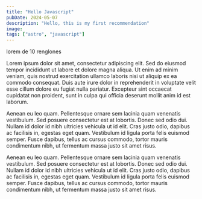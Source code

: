 ```yaml
---
title: "Hello Javascript"
pubDate: 2024-05-07
description: "Hello, this is my first recommendation"
image:
tags: ["astro", "javascript"]
---
```


lorem de 10 renglones

Lorem ipsum dolor sit amet, consectetur adipiscing elit. Sed do eiusmod tempor incididunt ut labore et dolore magna aliqua. Ut enim ad minim veniam, quis nostrud exercitation ullamco laboris nisi ut aliquip ex ea commodo consequat. Duis aute irure dolor in reprehenderit in voluptate velit esse cillum dolore eu fugiat nulla pariatur. Excepteur sint occaecat cupidatat non proident, sunt in culpa qui officia deserunt mollit anim id est laborum.

Aenean eu leo quam. Pellentesque ornare sem lacinia quam venenatis vestibulum. Sed posuere consectetur est at lobortis. Donec sed odio dui. Nullam id dolor id nibh ultricies vehicula ut id elit. Cras justo odio, dapibus ac facilisis in, egestas eget quam. Vestibulum id ligula porta felis euismod semper. Fusce dapibus, tellus ac cursus commodo, tortor mauris condimentum nibh, ut fermentum massa justo sit amet risus.

Aenean eu leo quam. Pellentesque ornare sem lacinia quam venenatis vestibulum. Sed posuere consectetur est at lobortis. Donec sed odio dui. Nullam id dolor id nibh ultricies vehicula ut id elit. Cras justo odio, dapibus ac facilisis in, egestas eget quam. Vestibulum id ligula porta felis euismod semper. Fusce dapibus, tellus ac cursus commodo, tortor mauris condimentum nibh, ut fermentum massa justo sit amet risus.